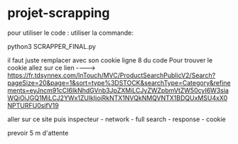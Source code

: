 # projet-scrapping

pour utiliser le code : 
utiliser la commande:

python3 SCRAPPER_FINAL.py

il faut juste remplacer avec son cookie ligne 8 du code
Pour trouver le cookie allez sur ce lien ---->
https://fr.tdsynnex.com/InTouch/MVC/ProductSearchPublicV2/Search?pageSize=20&page=1&sort=type%3DSTOCK&searchType=Category&refinements=eyJncm91cCI6IkNhdGVnb3JpZXMiLCJyZWZpbmVtZW50cyI6W3siaWQiOiJGQ1MiLCJ2YWx1ZUlkIjoiRkNTX1NVQkNMQVNTX1BDQUxMSU4xX0NPTURFU0sifV19

aller sur ce site puis inspecteur - network - full search - response - cookie

prevoir 5 m d'attente
